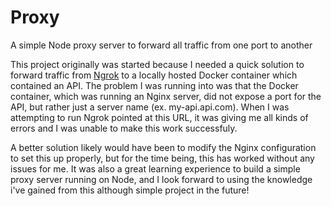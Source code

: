 # Proxy
A simple Node proxy server to forward all traffic from one port to another

This project originally was started because I needed a quick solution to forward traffic from [Ngrok](https://ngrok.com/) to a locally hosted Docker container which contained an API. The problem I was running into was that the Docker container, which was running an Nginx server, did not expose a port for the API, but rather just a server name (ex. my-api.api.com). When I was attempting to run Ngrok pointed at this URL, it was giving me all kinds of errors and I was unable to make this work successfuly. 

A better solution likely would have been to modify the Nginx configuration to set this up properly, but for the time being, this has worked without any issues for me. It was also a great learning experience to build a simple proxy server running on Node, and I look forward to using the knowledge i've gained from this although simple project in the future!
